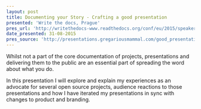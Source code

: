 ```yaml
---
layout: post
title: Documenting your Story - Crafting a good presentation
presented: 'Write the docs, Prague'
pres_url: 'http://writethedocs-www.readthedocs.org/conf/eu/2015/speakers/#speaker-cward'
date_presented: 31-08-2015
pres_source: 'http://presentations.gregariousmammal.com/good_presentations/'
---
```


Whilst not a part of the core documentation of projects, presentations and delivering them to the public are an essential part of spreading the word about what you do.

In this presentation I will explore and explain my experiences as an advocate for several open source projects, audience reactions to those presentations and how I have iterated my presentations in sync with changes to product and branding.
